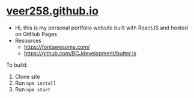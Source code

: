 # [veer258.github.io](https://veer258.github.io/)
- Hi, this is my personal portfolio website built with ReactJS and hosted on GitHub Pages
- Resources
	- https://fontawesome.com/
	- https://github.com/BCJdevelopment/butter.js

To build:
1. Clone site
2. Run `npm install`
3. Run `npm start`
